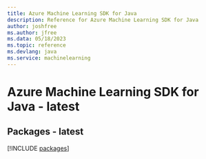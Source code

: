 ```yaml
---
title: Azure Machine Learning SDK for Java
description: Reference for Azure Machine Learning SDK for Java
author: joshfree
ms.author: jfree
ms.data: 05/18/2023
ms.topic: reference
ms.devlang: java
ms.service: machinelearning
---
```

# Azure Machine Learning SDK for Java - latest
## Packages - latest
[!INCLUDE [packages](machine-learning-index.md)]